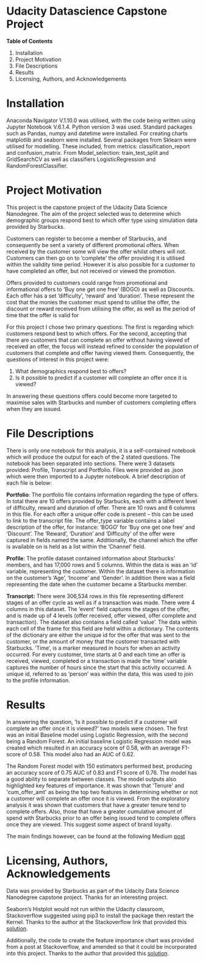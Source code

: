 # Udacity Datascience Capstone Project

**Table of Contents**
1.	Installation
2.	Project Motivation
3.	File Descriptions
4.	Results
5.	Licensing, Authors, and Acknowledgements

# Installation
Anaconda Navigator V.1.10.0 was utilised, with the code being written using Jupyter Notebook V.6.1.4. Python version 3 was used. Standard packages such as Pandas, numpy and datetime were installed. For creating charts matplotlib and seaborn were installed. Several packages from Sklearn were utilised for modelling. These included, from metrics: classification_report and confusion_matrix. From Model_selection: train_test_split and GridSearchCV as well as classifiers LogisticRegression and RandomForestClassifier.

# Project Motivation

This project is the capstone project of the Udacity Data Science Nanodegree. The aim of the project selected was to determine which demographic groups respond best to which offer type using simulation data provided by Starbucks. 

Customers can register to become a member of Starbucks, and consequently be sent a variety of different promotional offers. When received by the customer some will view the offer whilst others will not. Customers can then go on to ‘complete’ the offer providing it is utilised within the validity time period. However it is also possible for a customer to have completed an offer, but not received or viewed the promotion.

Offers provided to customers could range from promotional and informational offers to ‘Buy one get one free’ (BOGO) as well as Discounts. Each offer has a set ‘difficulty’, ‘reward’ and ‘duration’. These represent the cost that the monies the customer must spend to utilise the offer, the discount or reward received from utilising the offer, as well as the period of time that the offer is valid for

For this project I chose two primary questions: The first is regarding which customers respond best to which offers. For the second, accepting that there are customers that can complete an offer without having viewed of received an offer, the focus will instead refined to consider the population of customers that complete and offer having viewed them. Consequently, the questions of interest in this project were:

1.	What demographics respond best to offers?
2.	Is it possible to predict if a customer will complete an offer once it is viewed?

In answering these questions offers could become more targeted to maximise sales with Starbucks and number of customers completing offers when they are issued.

# File Descriptions
There is only one notebook for this analysis, it is a self-contained notebook which will produce the output for each of the 2 stated questions. The notebook has been separated into sections.
There were 3 datasets provided: Profile, Transcript and Portfolio. Files were provided as .json which were then imported to a Jupyter notebook. A brief description of each file is below:

**Portfolio**: The portfolio file contains information regarding the type of offers. In total there are 10 offers provided by Starbucks, each with a different level of difficulty, reward and duration of offer. There are 10 rows and 6 columns in this file. For each offer a unique offer code is present – this can be used to link to the transcript file. The offer_type variable contains a label description of the offer, for instance: ‘BOGO’ for ‘Buy one get one free’ and ‘Discount’.  The ‘Reward’, ‘Duration’ and ‘Difficulty’ of the offer were captured in fields named the same. Additionally, the channel which the offer is available on is held as a list within the ‘Channel’ field.

**Profile**: The profile dataset contained information about Starbucks’ members, and has 17,000 rows and 5 columns. Within the data is was an ‘id’ variable, representing the customer. Within the dataset there is information on the customer’s ‘Age’, ‘Income’ and ‘Gender’. In addition there was a field representing the date when the customer became a Starbucks member. 

**Transcript:** There were 306,534 rows in this file representing different stages of an offer cycle as well as if a transaction was made. There were 4 columns in this dataset. The ‘event’ field captures the stages of the offer, and is made up of 4 levels (offer received, offer viewed, offer complete and transaction). The dataset also contains a field called ‘value’. The data within each cell of the frame for this field are held within a dictionary. The contents of the dictionary are either the unique id for the offer that was sent to the customer, or the amount of money that the customer transacted with Starbucks. ‘Time’, is a marker measured in hours for when an activity occurred. For every customer, time starts at 0 and each time an offer is received, viewed, completed or a transaction is made the ‘time’ variable captures the number of hours since the start that this activity occurred. A unique id, referred to as ‘person’ was within the data, this was used to join to the profile information.

# Results

In answering the question, 'Is it possible to predict if a customer will complete an offer once it is viewed?' two models were chosen. The first was an initial Baseline model using Logistic Regression, with the second being a Random Forest. An initial baseline Logistic Regression model was created which resulted in an accuracy score of 0.58, with an average F1-score of 0.58. This model also had an AUC of 0.62.

The Random Forest model with 150 estimators performed best, producing an accuracy score of 0.75 AUC of 0.83 and F1 score of 0.76. The model has a good ability to separate between classes. The model outputs also highlighted key features of importance. It was shown that 'Tenure' and 'cum_offer_amt' as being the top two features in determining whether or not a customer will complete an offer once it is viewed. From the exploratory analysis it was shown that customers that have a greater tenure tend to complete offers. Also, those that have a greater cumulative amount of spend with Starbucks prior to an offer being issued tend to complete offers once they are viewed. This suggest some aspect of brand loyalty.

The main findings however, can be found at the following Medium [post](https://grant25.medium.com/starbucks-capstone-challenge-9876259e8a6e)


# Licensing, Authors, Acknowledgements
Data was provided by Starbucks as part of the Udacity Data Science Nanodegree capstone project. Thanks for an interesting project.

Seaborn’s Histplot would not run within the Udacity classroom, Stackoverflow suggested using pip3 to install the package then restart the Kernel. Thanks to the author at the Stackoverflow link that provided this [solution](https://stackoverflow.com/questions/64815227/attributeerror-module-seaborn-has-no-attribute-histplot?rq=1).

Additionally, the code to create the feature importance chart was provided from a post at Stackoverflow, and amended so that it could be incorporated into this project. Thanks to the author that provided this [solution](https://stackoverflow.com/questions/44101458/random-forest-feature-importance-chart-using-python).
